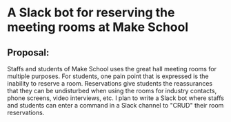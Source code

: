 # A Slack bot for reserving the meeting rooms at Make School

## Proposal:
Staffs and students of Make School uses the great hall meeting rooms for multiple purposes. For students, one pain point that is expressed is the inability to reserve a room. Reservations give students the reassurances that they can be undisturbed when using the rooms for industry contacts, phone screens, video interviews, etc. I plan to write a Slack bot where staffs and students can enter a command in a Slack channel to "CRUD" their room reservations.
